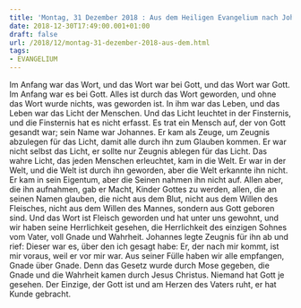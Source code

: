 ```yaml
---
title: 'Montag, 31 Dezember 2018 : Aus dem Heiligen Evangelium nach Johannes - Joh 1,1-18.'
date: 2018-12-30T17:49:00.001+01:00
draft: false
url: /2018/12/montag-31-dezember-2018-aus-dem.html
tags: 
- EVANGELIUM
---
```


Im Anfang war das Wort, und das Wort war bei Gott, und das Wort war Gott. Im Anfang war es bei Gott. Alles ist durch das Wort geworden, und ohne das Wort wurde nichts, was geworden ist. In ihm war das Leben, und das Leben war das Licht der Menschen. Und das Licht leuchtet in der Finsternis, und die Finsternis hat es nicht erfasst. Es trat ein Mensch auf, der von Gott gesandt war; sein Name war Johannes. Er kam als Zeuge, um Zeugnis abzulegen für das Licht, damit alle durch ihn zum Glauben kommen. Er war nicht selbst das Licht, er sollte nur Zeugnis ablegen für das Licht. Das wahre Licht, das jeden Menschen erleuchtet, kam in die Welt. Er war in der Welt, und die Welt ist durch ihn geworden, aber die Welt erkannte ihn nicht. Er kam in sein Eigentum, aber die Seinen nahmen ihn nicht auf. Allen aber, die ihn aufnahmen, gab er Macht, Kinder Gottes zu werden, allen, die an seinen Namen glauben, die nicht aus dem Blut, nicht aus dem Willen des Fleisches, nicht aus dem Willen des Mannes, sondern aus Gott geboren sind. Und das Wort ist Fleisch geworden und hat unter uns gewohnt, und wir haben seine Herrlichkeit gesehen, die Herrlichkeit des einzigen Sohnes vom Vater, voll Gnade und Wahrheit. Johannes legte Zeugnis für ihn ab und rief: Dieser war es, über den ich gesagt habe: Er, der nach mir kommt, ist mir voraus, weil er vor mir war. Aus seiner Fülle haben wir alle empfangen, Gnade über Gnade. Denn das Gesetz wurde durch Mose gegeben, die Gnade und die Wahrheit kamen durch Jesus Christus. Niemand hat Gott je gesehen. Der Einzige, der Gott ist und am Herzen des Vaters ruht, er hat Kunde gebracht.